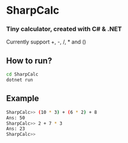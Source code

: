 # SharpCalc
### Tiny calculator, created with C# & .NET
Currently support +, -, /, * and ()

## How to run?
```bash
cd SharpCalc
dotnet run
```
## Example
```bash
SharpCalc>> (10 * 3) + (6 * 2) + 8
Ans: 50
SharpCalc>> 2 + 7 * 3
Ans: 23
SharpCalc>>
```
